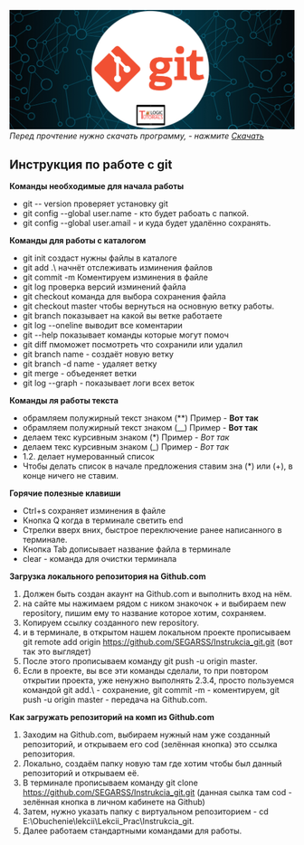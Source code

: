 ![Картинка git](git.jpg)
*Перед прочтение нужно скачать программу, - нажмите [Скачать](https://git-scm.com/download/win)*

## Инструкция по работе с git

**Команды необходимые для начала работы**
* git -- version проверяет установку git
* git config --global user.name - кто будет рабоать с папкой.
* git config --global user.amail - и куда будет удалённо сохранять.

**Команды для работы с каталогом**
* git init создаст нужны файлы в каталоге
* git add .\ начнёт отслеживать изминения файлов
* git commit -m Коментируем изминения в файле
* git log проверка версий изминений файла
* git checkout команда для выбора сохранения файла
* git checkout master чтобы вернуться на основную ветку работы.
* git branch показывает на какой вы ветке работаете
* git log --oneline выводит все коментарии
* git --help показывает команды которые могут помоч
* git diff пмоможет посмотреть что сохранили или удалил
* git branch name - создаёт новую ветку
* git branch -d name - удаляет ветку
* git merge - объеденяет ветки
* git log --graph - показывает логи всех веток

**Команды ля работы текста**
* обрамляем полужирный текст знаком (**) Пример - **Вот так**
* обрамляем полужирный текст знаком (__) Пример - __Вот так__
* делаем текс курсивным знаком (*) Пример - *Вот так*
* делаем текс курсивным знаком (_) Пример - _Вот так_
* 1.2. делает нумерованный список
* Чтобы делать список в начале предложения ставим зна (*) или (+), в конце ничего не ставим.

**Горячие полезные клавиши**
* Ctrl+s сохраняет изминения в файле
* Кнопка Q когда в терминале светить end
* Стрелки вверх вних, быстрое переключение ранее написанного в терминале.
* Кнопка Tab дописывает название файла в терминале
* clear - команда для очистки терминала

**Загрузка локального репозитория на Github.com**
1. Должен быть создан акаунт на Github.com и выполнить вход на нём.
2. на сайте мы нажимаем рядом с ником знакочок + и выбираем new repository, пишим ему то название которое хотим, сохраняем.
3. Копируем ссылку созданного new repository.
4. и в терминале, в открытом нашем локальном проекте прописываем git remote add origin https://github.com/SEGARSS/Instrukcia_git.git (вот так это выглядет)
5. После этого прописываем команду git push -u origin master.
6. Если в проекте, вы все эти команды сделали, то при повтором открытии проекта, уже ненужно выполнять 2.3.4, просто пользуемся командой git add.\ - сохранение, git commit -m - коментируем, git push -u origin master - передача на Github.com.

**Как загружать репозиторий на комп из Github.com**
1. Заходим на Github.com, выбираем нужный нам уже созданный репозиторий, и открываем его cod (зелённая кнопка) это ссылка репозитория.
2. Локально, создаём папку новую там где хотим чтобы был данный репозиторий и открываем её.
3. В терминале прописываем команду git clone https://github.com/SEGARSS/Instrukcia_git.git (данная сылка там cod - зелённая кнопка в личном кабинете на Github)
4. Затем, нужно указать папку с виртуальном репозиторием - cd E:\Obuchenie\lekcii\Lekcii_Prac\Instrukcia_git.
5. Далее работаем стандартными командами для работы.